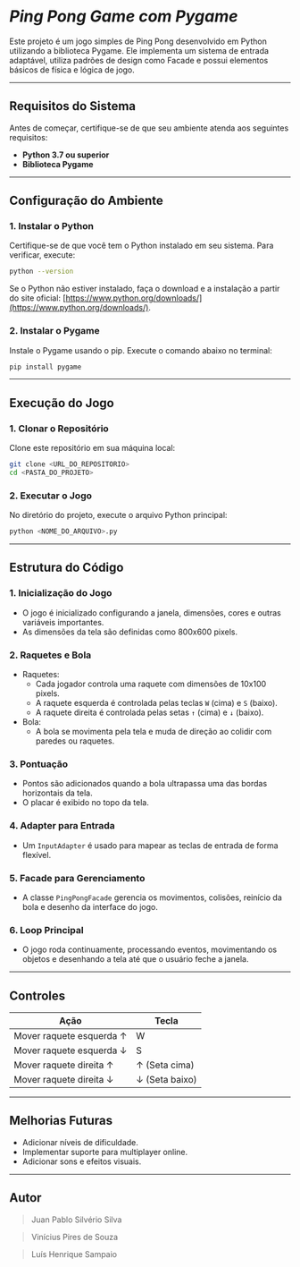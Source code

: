 # *Ping Pong Game com Pygame*

Este projeto é um jogo simples de Ping Pong desenvolvido em Python utilizando a biblioteca Pygame. Ele implementa um sistema de entrada adaptável, utiliza padrões de design como Facade e possui elementos básicos de física e lógica de jogo.

---

## Requisitos do Sistema

Antes de começar, certifique-se de que seu ambiente atenda aos seguintes requisitos:

- **Python 3.7 ou superior**
- **Biblioteca Pygame**

---

## Configuração do Ambiente

### 1. Instalar o Python
Certifique-se de que você tem o Python instalado em seu sistema. Para verificar, execute:
```bash
python --version
```
Se o Python não estiver instalado, faça o download e a instalação a partir do site oficial: [https://www.python.org/downloads/](https://www.python.org/downloads/).

### 2. Instalar o Pygame
Instale o Pygame usando o pip. Execute o comando abaixo no terminal:
```bash
pip install pygame
```

---

## Execução do Jogo

### 1. Clonar o Repositório
Clone este repositório em sua máquina local:
```bash
git clone <URL_DO_REPOSITORIO>
cd <PASTA_DO_PROJETO>
```

### 2. Executar o Jogo
No diretório do projeto, execute o arquivo Python principal:
```bash
python <NOME_DO_ARQUIVO>.py
```

---

## Estrutura do Código

### 1. **Inicialização do Jogo**
- O jogo é inicializado configurando a janela, dimensões, cores e outras variáveis importantes.
- As dimensões da tela são definidas como 800x600 pixels.

### 2. **Raquetes e Bola**
- Raquetes:
  - Cada jogador controla uma raquete com dimensões de 10x100 pixels.
  - A raquete esquerda é controlada pelas teclas `W` (cima) e `S` (baixo).
  - A raquete direita é controlada pelas setas `↑` (cima) e `↓` (baixo).
- Bola:
  - A bola se movimenta pela tela e muda de direção ao colidir com paredes ou raquetes.

### 3. **Pontuação**
- Pontos são adicionados quando a bola ultrapassa uma das bordas horizontais da tela.
- O placar é exibido no topo da tela.

### 4. **Adapter para Entrada**
- Um `InputAdapter` é usado para mapear as teclas de entrada de forma flexível.

### 5. **Facade para Gerenciamento**
- A classe `PingPongFacade` gerencia os movimentos, colisões, reinício da bola e desenho da interface do jogo.

### 6. **Loop Principal**
- O jogo roda continuamente, processando eventos, movimentando os objetos e desenhando a tela até que o usuário feche a janela.

---

## Controles

| Ação                     | Tecla        |
|--------------------------|--------------|
| Mover raquete esquerda ↑ | W            |
| Mover raquete esquerda ↓ | S            |
| Mover raquete direita ↑  | ↑ (Seta cima)|
| Mover raquete direita ↓  | ↓ (Seta baixo)|

---

## Melhorias Futuras

- Adicionar níveis de dificuldade.
- Implementar suporte para multiplayer online.
- Adicionar sons e efeitos visuais.

---

## Autor
>Juan Pablo Silvério Silva

>Vinícius Pires de Souza

>Luís Henrique Sampaio

